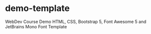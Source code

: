 # demo-template
WebDev Course Demo HTML, CSS, Bootstrap 5, Font Awesome 5 and JetBrains Mono Font Template
